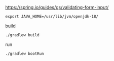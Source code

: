 https://spring.io/guides/gs/validating-form-input/


```
export JAVA_HOME=/usr/lib/jvm/openjdk-18/
```

build
```
./gradlew build
```

run
```
./gradlew bootRun
```



